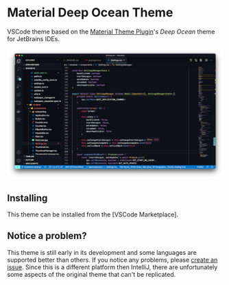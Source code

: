 # Material Deep Ocean Theme

VSCode theme based on the [Material Theme
Plugin](https://www.material-theme.com)'s _Deep Ocean_ theme for JetBrains IDEs.

![Theme screenshot on macOS](docs/img/macos_theme_screenshot.png)

## Installing

This theme can be installed from the [VSCode Marketplace].

## Notice a problem?

This theme is still early in its development and some languages are supported
better than others. If you notice any problems, please [create an
issue](https://github.com/KYDronePilot/material-deep-ocean-theme/issues). Since
this is a different platform then IntelliJ, there are unfortunately some aspects
of the original theme that can't be replicated.
